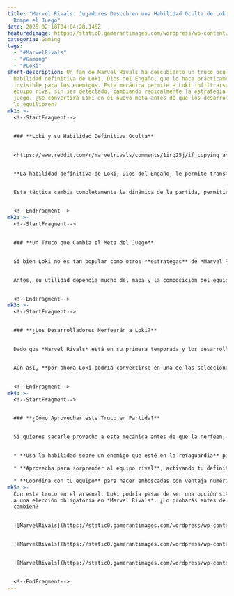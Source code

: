 ```yaml
---
title: "Marvel Rivals: Jugadores Descubren una Habilidad Oculta de Loki que
  Rompe el Juego"
date: 2025-02-18T04:04:28.148Z
featuredimage: https://static0.gamerantimages.com/wordpress/wp-content/uploads/2025/02/marvel-rivals-loki-hidden-ability-god-of-mischief.jpg?q=70&fit=crop&w=1140&h=&dpr=1
categoria: Gaming
tags:
  - "#MarvelRivals"
  - "#Gaming"
  - "#Loki"
short-description: Un fan de Marvel Rivals ha descubierto un truco oculto en la
  habilidad definitiva de Loki, Dios del Engaño, que lo hace prácticamente
  invisible para los enemigos. Esta mecánica permite a Loki infiltrarse en el
  equipo rival sin ser detectado, cambiando radicalmente la estrategia del
  juego. ¿Se convertirá Loki en el nuevo meta antes de que los desarrolladores
  lo equilibren?
mk1: >-
  <!--StartFragment-->


  ### **Loki y su Habilidad Definitiva Oculta**


  <https://www.reddit.com/r/marvelrivals/comments/1irg25j/if_copying_an_enemy_loki_will_appear_as_a/?embed_host_url=https://gamerant.com/marvel-rivals-hidden-loki-ability/&rdt=46360>


  **La habilidad definitiva de Loki, Dios del Engaño, le permite transformarse en otro personaje y usar su habilidad definitiva.** Pero lo que muchos jugadores no habían notado es que, si se usa sobre un enemigo, **el juego no muestra el marcador de enemigo sobre él**, haciéndolo parecer un compañero de equipo. Esto le permite moverse entre las filas enemigas sin levantar sospechas hasta que ataque.


  Esta táctica cambia completamente la dinámica de la partida, permitiendo que Loki **infiltre las defensas enemigas, se posicione estratégicamente o incluso sabotee objetivos sin ser detectado**.


  <!--EndFragment-->
mk2: >-
  <!--StartFragment-->


  ### **Un Truco que Cambia el Meta del Juego**


  Si bien Loki no es tan popular como otros **estrategas** de *Marvel Rivals*, como Rocket Raccoon o Cloak & Dagger, esta revelación podría hacer que más jugadores comiencen a usarlo. **Al poder infiltrarse sin ser detectado, su capacidad de sorpresa y control del campo de batalla aumenta drásticamente.**


  Antes, su utilidad dependía mucho del mapa y la composición del equipo. Sin embargo, con esta nueva información, **Loki puede volverse clave en cualquier enfrentamiento**, dando a los jugadores una ventaja inesperada.


  <!--EndFragment-->
mk3: >-
  <!--StartFragment-->


  ### **¿Los Desarrolladores Nerfearán a Loki?**


  Dado que *Marvel Rivals* está en su primera temporada y los desarrolladores han estado atentos a la retroalimentación de los jugadores, **es posible que esta mecánica sea ajustada en futuras actualizaciones**. Filtraciones recientes han sugerido que habrá **grandes cambios en los héroes y en la jugabilidad en general**, por lo que si esta habilidad se vuelve demasiado influyente, podríamos ver un nerfeo en camino.


  Aún así, **por ahora Loki podría convertirse en una de las selecciones más poderosas**, especialmente en equipos que quieran jugar con sigilo y engaño.


  <!--EndFragment-->
mk4: >-
  <!--StartFragment-->


  ### **¿Cómo Aprovechar este Truco en Partida?**


  Si quieres sacarle provecho a esta mecánica antes de que la nerfeen, aquí algunos consejos:


  * **Usa la habilidad sobre un enemigo que esté en la retaguardia** para infiltrarte sin ser detectado.

  * **Aprovecha para sorprender al equipo rival**, activando tu definitiva en el momento más inesperado.

  * **Coordina con tu equipo** para hacer emboscadas con ventaja numérica.
mk5: >-
  Con este truco en el arsenal, Loki podría pasar de ser una opción situacional
  a una elección obligatoria en *Marvel Rivals*. ¿Lo probarás antes de que lo
  cambien?


  ![MarvelRivals](https://static0.gamerantimages.com/wordpress/wp-content/uploads/2025/01/marvel-rivals-loki.jpg?q=49&fit=crop&w=750&h=422&dpr=2 "MarvelRivals")


  ![MarvelRivals](https://static0.gamerantimages.com/wordpress/wp-content/uploads/2025/02/marvel-rivals-loki-counters.jpg?q=49&fit=crop&w=750&h=422&dpr=2 "MarvelRivals")


  ![MarvelRivals](https://static0.gamerantimages.com/wordpress/wp-content/uploads/2024/12/loki-face-closeup-in-marvel-rivals.jpg?q=49&fit=crop&w=750&h=422&dpr=2 "MarvelRivals")


  <!--EndFragment-->
---
```


